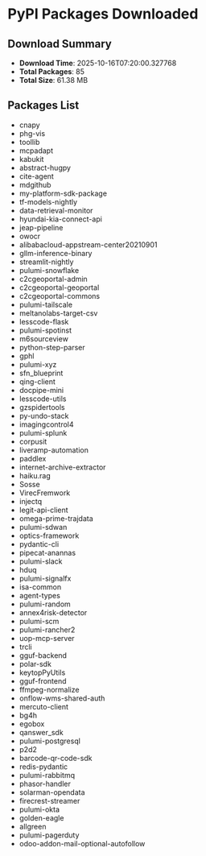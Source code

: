 # PyPI Packages Downloaded

## Download Summary
- **Download Time**: 2025-10-16T07:20:00.327768
- **Total Packages**: 85
- **Total Size**: 61.38 MB

## Packages List
- cnapy
- phg-vis
- toollib
- mcpadapt
- kabukit
- abstract-hugpy
- cite-agent
- mdgithub
- my-platform-sdk-package
- tf-models-nightly
- data-retrieval-monitor
- hyundai-kia-connect-api
- jeap-pipeline
- owocr
- alibabacloud-appstream-center20210901
- gllm-inference-binary
- streamlit-nightly
- pulumi-snowflake
- c2cgeoportal-admin
- c2cgeoportal-geoportal
- c2cgeoportal-commons
- pulumi-tailscale
- meltanolabs-target-csv
- lesscode-flask
- pulumi-spotinst
- m6sourceview
- python-step-parser
- gphl
- pulumi-xyz
- sfn_blueprint
- qing-client
- docpipe-mini
- lesscode-utils
- gzspidertools
- py-undo-stack
- imagingcontrol4
- pulumi-splunk
- corpusit
- liveramp-automation
- paddlex
- internet-archive-extractor
- haiku.rag
- Sosse
- VirecFremwork
- injectq
- legit-api-client
- omega-prime-trajdata
- pulumi-sdwan
- optics-framework
- pydantic-cli
- pipecat-anannas
- pulumi-slack
- hduq
- pulumi-signalfx
- isa-common
- agent-types
- pulumi-random
- annex4risk-detector
- pulumi-scm
- pulumi-rancher2
- uop-mcp-server
- trcli
- gguf-backend
- polar-sdk
- keytopPyUtils
- gguf-frontend
- ffmpeg-normalize
- onflow-wms-shared-auth
- mercuto-client
- bg4h
- egobox
- qanswer_sdk
- pulumi-postgresql
- p2d2
- barcode-qr-code-sdk
- redis-pydantic
- pulumi-rabbitmq
- phasor-handler
- solarman-opendata
- firecrest-streamer
- pulumi-okta
- golden-eagle
- allgreen
- pulumi-pagerduty
- odoo-addon-mail-optional-autofollow
